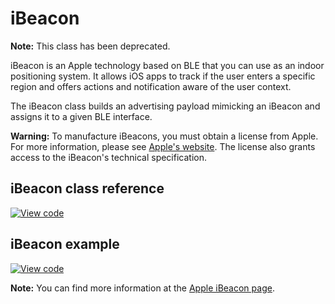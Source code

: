 # iBeacon

<span class="notes">**Note:** This class has been deprecated.</span>

iBeacon is an Apple technology based on BLE that you can use as an indoor positioning system. It allows iOS apps to track if the user enters a specific region and offers actions and notification aware of the user context.

The iBeacon class builds an advertising payload mimicking an iBeacon and assigns it to a given BLE interface.

<span class="warnings"> **Warning:** To manufacture iBeacons, you must obtain a license from Apple. For more information, please see [Apple's website](https://developer.apple.com/ibeacon/). The license also grants access to the iBeacon's technical specification.</span>

## iBeacon class reference

[![View code](https://www.mbed.com/embed/?type=library)](https://os.mbed.com/docs/mbed-os/v6.11/mbed-os-api-doxy/i_beacon_8h_source.html)

## iBeacon example

[![View code](https://www.mbed.com/embed/?url=https://github.com/ARMmbed/mbed-os-example-ble/blob/master/BLE_Beacon/source)](https://github.com/ARMmbed/mbed-os-example-ble/blob/mbed-os-5.15/BLE_Beacon/source/main.cpp)

<span class="notes">**Note:** You can find more information at the [Apple iBeacon page](https://developer.apple.com/ibeacon/).</span>
